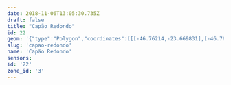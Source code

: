 ```yaml
---
date: 2018-11-06T13:05:30.735Z
draft: false
title: "Capão Redondo"
id: 22
geom: '{"type":"Polygon","coordinates":[[[-46.76214,-23.669831],[-46.762146,-23.669327],[-46.762059,-23.669174],[-46.761856,-23.66906],[-46.761538,-23.668198],[-46.761582,-23.666988],[-46.761733,-23.666587],[-46.76178,-23.665954],[-46.761601,-23.665443],[-46.760972,-23.664373],[-46.760467,-23.663996],[-46.760164,-23.663866],[-46.75963,-23.663451],[-46.758827,-23.66231],[-46.758221,-23.661785],[-46.758255,-23.661456],[-46.757685,-23.660131],[-46.757687,-23.660012],[-46.757894,-23.659739],[-46.757897,-23.659277],[-46.757498,-23.65875],[-46.757074,-23.658587],[-46.756586,-23.658024],[-46.756611,-23.657774],[-46.756807,-23.657399],[-46.756779,-23.657131],[-46.756331,-23.656607],[-46.756207,-23.656288],[-46.755985,-23.656019],[-46.755776,-23.655567],[-46.755449,-23.655266],[-46.755168,-23.654479],[-46.754857,-23.654157],[-46.754799,-23.653641],[-46.753791,-23.651873],[-46.753505,-23.651548],[-46.752725,-23.649194],[-46.753502,-23.649047],[-46.753511,-23.648825],[-46.753718,-23.648741],[-46.754759,-23.648603],[-46.758119,-23.648632],[-46.758375,-23.648591],[-46.758446,-23.649333],[-46.758724,-23.649868],[-46.758948,-23.650079],[-46.759701,-23.650483],[-46.760176,-23.650842],[-46.760872,-23.651827],[-46.761205,-23.652054],[-46.762013,-23.652413],[-46.76236,-23.652669],[-46.763848,-23.654133],[-46.76582,-23.656524],[-46.766126,-23.657024],[-46.766466,-23.656672],[-46.767699,-23.655873],[-46.768575,-23.654951],[-46.768907,-23.654372],[-46.769071,-23.654217],[-46.77307,-23.652824],[-46.773533,-23.652119],[-46.774434,-23.651422],[-46.775664,-23.651306],[-46.775886,-23.651239],[-46.777909,-23.650231],[-46.777955,-23.650287],[-46.777825,-23.651087],[-46.778105,-23.651474],[-46.778463,-23.651783],[-46.778277,-23.652387],[-46.778466,-23.652436],[-46.77904,-23.651747],[-46.779733,-23.651315],[-46.780511,-23.651225],[-46.781077,-23.651272],[-46.781496,-23.650944],[-46.782784,-23.650453],[-46.783375,-23.650374],[-46.78387,-23.650452],[-46.784639,-23.65022],[-46.786516,-23.64924],[-46.787226,-23.648478],[-46.787349,-23.648214],[-46.787822,-23.64807],[-46.789062,-23.647394],[-46.789623,-23.647239],[-46.789945,-23.647264],[-46.790606,-23.647575],[-46.790973,-23.647888],[-46.791187,-23.648186],[-46.791613,-23.649317],[-46.791617,-23.649497],[-46.791809,-23.649605],[-46.791973,-23.649572],[-46.79258,-23.649838],[-46.792289,-23.650265],[-46.79224,-23.651225],[-46.791823,-23.651499],[-46.791782,-23.651688],[-46.792042,-23.652311],[-46.792482,-23.653732],[-46.792729,-23.654782],[-46.792985,-23.655301],[-46.792989,-23.655525],[-46.792892,-23.655731],[-46.7931,-23.655846],[-46.793017,-23.656357],[-46.793082,-23.6565],[-46.793193,-23.656564],[-46.793338,-23.656528],[-46.79348,-23.656387],[-46.793531,-23.656411],[-46.793529,-23.656705],[-46.793383,-23.657104],[-46.793416,-23.657341],[-46.793311,-23.657866],[-46.793349,-23.658186],[-46.793755,-23.658671],[-46.794158,-23.65894],[-46.79427,-23.65939],[-46.794448,-23.659666],[-46.794413,-23.659835],[-46.79411,-23.660186],[-46.794084,-23.660344],[-46.794493,-23.661752],[-46.794223,-23.662826],[-46.794361,-23.663157],[-46.794554,-23.663997],[-46.794768,-23.664095],[-46.794885,-23.664241],[-46.794881,-23.664617],[-46.79511,-23.664917],[-46.795294,-23.665052],[-46.795477,-23.665357],[-46.795465,-23.665814],[-46.795364,-23.666075],[-46.79547,-23.666446],[-46.795028,-23.666896],[-46.794956,-23.667132],[-46.795238,-23.667783],[-46.795211,-23.667951],[-46.795035,-23.668121],[-46.795014,-23.668234],[-46.795385,-23.668772],[-46.795363,-23.669259],[-46.795484,-23.669606],[-46.79543,-23.670092],[-46.795966,-23.671337],[-46.796286,-23.671746],[-46.796305,-23.672133],[-46.796511,-23.672308],[-46.796686,-23.672613],[-46.79659,-23.672884],[-46.796638,-23.673028],[-46.796734,-23.673087],[-46.79692,-23.673015],[-46.797079,-23.673327],[-46.797324,-23.673578],[-46.797229,-23.673667],[-46.797374,-23.673791],[-46.797226,-23.673928],[-46.79762,-23.674222],[-46.797965,-23.674767],[-46.798522,-23.675097],[-46.798668,-23.67583],[-46.798639,-23.67641],[-46.799085,-23.676989],[-46.799183,-23.677223],[-46.799742,-23.677819],[-46.799994,-23.678263],[-46.800077,-23.678894],[-46.799982,-23.679554],[-46.800003,-23.680171],[-46.799886,-23.680271],[-46.799895,-23.680546],[-46.79982,-23.680654],[-46.799767,-23.680984],[-46.79968,-23.681075],[-46.800352,-23.681386],[-46.800347,-23.681639],[-46.800301,-23.681665],[-46.800443,-23.682238],[-46.800614,-23.682512],[-46.800553,-23.682537],[-46.800596,-23.682618],[-46.800648,-23.6826],[-46.800919,-23.683052],[-46.800768,-23.68323],[-46.801057,-23.683493],[-46.800573,-23.684047],[-46.800833,-23.684143],[-46.800968,-23.685336],[-46.80094,-23.685582],[-46.80189,-23.686145],[-46.799907,-23.688927],[-46.799934,-23.689126],[-46.799749,-23.689152],[-46.798448,-23.691034],[-46.798162,-23.691552],[-46.797489,-23.693816],[-46.797803,-23.694122],[-46.798004,-23.694222],[-46.797935,-23.694506],[-46.7977,-23.694935],[-46.797792,-23.695583],[-46.797707,-23.695895],[-46.798125,-23.69663],[-46.797478,-23.696708],[-46.797264,-23.696684],[-46.796475,-23.695748],[-46.796047,-23.695429],[-46.795751,-23.695432],[-46.795353,-23.695566],[-46.795128,-23.695494],[-46.794928,-23.695177],[-46.79471,-23.694219],[-46.793993,-23.69459],[-46.793635,-23.693893],[-46.793524,-23.693857],[-46.792546,-23.694346],[-46.791954,-23.694324],[-46.791391,-23.694501],[-46.791264,-23.694481],[-46.791195,-23.694311],[-46.79164,-23.693928],[-46.791632,-23.693864],[-46.790642,-23.694055],[-46.790695,-23.693789],[-46.791064,-23.692907],[-46.791066,-23.69265],[-46.789781,-23.690941],[-46.789845,-23.69086],[-46.789487,-23.690418],[-46.789419,-23.689907],[-46.790248,-23.688767],[-46.790345,-23.688496],[-46.790368,-23.688015],[-46.790649,-23.686967],[-46.791079,-23.685823],[-46.790617,-23.685085],[-46.79046,-23.685082],[-46.790358,-23.685613],[-46.790069,-23.686344],[-46.78985,-23.686336],[-46.789743,-23.685938],[-46.789372,-23.685553],[-46.7892,-23.685466],[-46.789035,-23.685752],[-46.78686,-23.686697],[-46.784847,-23.687752],[-46.784781,-23.687857],[-46.784928,-23.688432],[-46.784771,-23.688732],[-46.781908,-23.688193],[-46.781041,-23.688204],[-46.778901,-23.68417],[-46.77653,-23.679897],[-46.776298,-23.679248],[-46.776371,-23.678917],[-46.776601,-23.678572],[-46.776601,-23.678274],[-46.776039,-23.677202],[-46.775207,-23.676308],[-46.774097,-23.675991],[-46.773988,-23.676103],[-46.774034,-23.676866],[-46.773943,-23.676865],[-46.773941,-23.677113],[-46.77372,-23.677442],[-46.772601,-23.678239],[-46.770539,-23.679434],[-46.770309,-23.679777],[-46.770165,-23.68046],[-46.769959,-23.680626],[-46.769501,-23.680756],[-46.769382,-23.680887],[-46.769382,-23.681415],[-46.768597,-23.681444],[-46.76844,-23.681281],[-46.768403,-23.680943],[-46.767607,-23.679357],[-46.764348,-23.674932],[-46.764159,-23.675075],[-46.763364,-23.673384],[-46.762802,-23.672825],[-46.762586,-23.672309],[-46.76265,-23.671891],[-46.762149,-23.670145],[-46.76214,-23.669831]]]}'
slug: 'capao-redondo'
name: 'Capão Redondo'
sensors:
id: '22'
zone_id: '3'
---
```

		